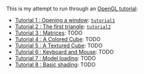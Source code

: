 This is my attempt to run through an [OpenGL tutorial](http://www.opengl-tutorial.org/beginners-tutorials/):

* [Tutorial 1 : Opening a window](http://www.opengl-tutorial.org/beginners-tutorials/tutorial-1-opening-a-window/): [`tutorial1`](https://github.com/astronouth7303/gltutorial-vala/tree/tutorial1)
* [Tutorial 2 : The first triangle](http://www.opengl-tutorial.org/beginners-tutorials/tutorial-2-the-first-triangle/): [`tutorial2`](https://github.com/astronouth7303/gltutorial-vala/tree/tutorial2)
* [Tutorial 3 : Matrices](http://www.opengl-tutorial.org/beginners-tutorials/tutorial-3-matrices/): TODO
* [Tutorial 4 : A Colored Cube](http://www.opengl-tutorial.org/beginners-tutorials/tutorial-4-a-colored-cube/): TODO
* [Tutorial 5 : A Textured Cube](http://www.opengl-tutorial.org/beginners-tutorials/tutorial-5-a-textured-cube/): TODO
* [Tutorial 6 : Keyboard and Mouse](http://www.opengl-tutorial.org/beginners-tutorials/tutorial-6-keyboard-and-mouse/): TODO
* [Tutorial 7 : Model loading](http://www.opengl-tutorial.org/beginners-tutorials/tutorial-7-model-loading/): TODO
* [Tutorial 8 : Basic shading](http://www.opengl-tutorial.org/beginners-tutorials/tutorial-8-basic-shading/): TODO